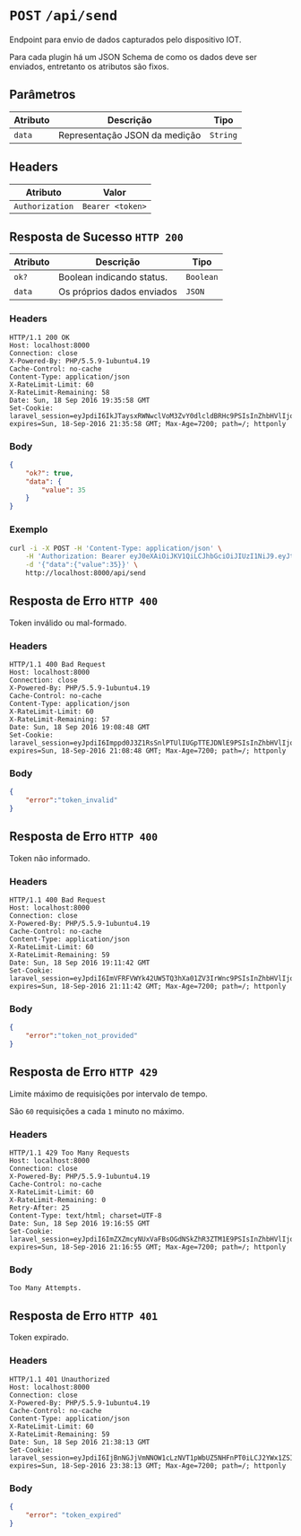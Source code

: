 # `POST` `/api/send`

Endpoint para envio de dados capturados pelo dispositivo IOT.

Para cada plugin há um JSON Schema de como os dados deve ser enviados, entretanto
os atributos são fixos.

## Parâmetros

| Atributo      | Descrição                      | Tipo
| ------------- | ------------------------------ | -------
| `data`        | Representação JSON da medição  | `String`

## Headers

| Atributo        | Valor
| --------------- | -----------------
| `Authorization` | `Bearer <token>`

## Resposta de Sucesso `HTTP 200`

| Atributo      | Descrição                      | Tipo
| ------------- | ------------------------------ | -------
| `ok?`         | Boolean indicando status.      | `Boolean`
| `data`        | Os próprios dados enviados     | `JSON`

### Headers

```
HTTP/1.1 200 OK
Host: localhost:8000
Connection: close
X-Powered-By: PHP/5.5.9-1ubuntu4.19
Cache-Control: no-cache
Content-Type: application/json
X-RateLimit-Limit: 60
X-RateLimit-Remaining: 58
Date: Sun, 18 Sep 2016 19:35:58 GMT
Set-Cookie: laravel_session=eyJpdiI6IkJTaysxRWNwclVoM3ZvY0dlcldBRHc9PSIsInZhbHVlIjoiNk5OcStDZXVsZmdGYk9CZGhNQ0xEWWdzRzhReU1RS3JcL3ZoV3QwNkh5dGdnWHJBaUlGOEpxQ0JlVVNnVEJpZmZxdTQxZis4aUNtTTRmRFhzYjRcL3pwQT09IiwibWFjIjoiNzI0ZmZlNmQ2Y2MxYzBjZmQ0YjcwZDc2NjBkODE2ZTYyOWQ5N2RlMjJmYWM4ZGNjOGQ1Yzk2NWRkMWUxYTM3OCJ9; expires=Sun, 18-Sep-2016 21:35:58 GMT; Max-Age=7200; path=/; httponly
```

### Body

```json
{
    "ok?": true,
    "data": {
        "value": 35
    }
}
```

### Exemplo

```bash
curl -i -X POST -H 'Content-Type: application/json' \
    -H 'Authorization: Bearer eyJ0eXAiOiJKV1QiLCJhbGciOiJIUzI1NiJ9.eyJtb25pdG9yX2tleSI6ImVjY2ViOTY4LTZhMDAtNDg0Yi04ZDY0LWNhNjY0ZjcwYmE0YyIsInN1YiI6NCwiaXNzIjoiaHR0cDpcL1wvbG9jYWxob3N0OjgwMDBcL2FwaVwvYXV0aGVudGljYXRlIiwiaWF0IjoxNDc0MjI1NTQ3LCJleHAiOjE0NzQyMjkxNDcsIm5iZiI6MTQ3NDIyNTU0NywianRpIjoiYjIxYTNhNjZiYWI2N2QxMTgyZThiM2ZiMTVkOTY5ZjUifQ.SiNRSXufHQNrqWC2_NbnSRrS0qtDyzlrQvWxBem10RZ' \
    -d '{"data":{"value":35}}' \
    http://localhost:8000/api/send
```

<!-- TODO: issue-50 As respostas que irão mostrar erros devem ser configuradas com HTTP status code 400 Bad Request. -->

## Resposta de Erro `HTTP 400`

Token inválido ou mal-formado.

### Headers

```
HTTP/1.1 400 Bad Request
Host: localhost:8000
Connection: close
X-Powered-By: PHP/5.5.9-1ubuntu4.19
Cache-Control: no-cache
Content-Type: application/json
X-RateLimit-Limit: 60
X-RateLimit-Remaining: 57
Date: Sun, 18 Sep 2016 19:08:48 GMT
Set-Cookie: laravel_session=eyJpdiI6Imppd0J3Z1RsSnlPTUlIUGpTTEJDNlE9PSIsInZhbHVlIjoiT0UxSW9xVThcL01tN0VlWXNlNFZ3S3VlZHFzbndwYlM5VzJtTTlReDN4bGt6WUN2Z25BVjAwbUM3clU5dlhPQnpnNWgzK0FnbEtxUHV3YnBKUE5RTkpnPT0iLCJtYWMiOiIyNjU4NzdhYzIxODg0NDdiNTRkZWQyOWQwZmRlYjk3NTlkNDIwZGRjZDFhYmJlNDU4YjQ3OWJjNjJiMDI3ODU2In0%3D; expires=Sun, 18-Sep-2016 21:08:48 GMT; Max-Age=7200; path=/; httponly
```

### Body

```json
{
    "error":"token_invalid"
}
```

## Resposta de Erro `HTTP 400`

Token não informado.

### Headers

```
HTTP/1.1 400 Bad Request
Host: localhost:8000
Connection: close
X-Powered-By: PHP/5.5.9-1ubuntu4.19
Cache-Control: no-cache
Content-Type: application/json
X-RateLimit-Limit: 60
X-RateLimit-Remaining: 59
Date: Sun, 18 Sep 2016 19:11:42 GMT
Set-Cookie: laravel_session=eyJpdiI6ImVFRFVWYk42UW5TQ3hXa01ZV3IrWnc9PSIsInZhbHVlIjoiQ3c2M1NGU1cxNTA3YkthYUNFTUNCMXlYcHVveFwvTndFZEhaTmhLZE10VnBiTXhVbExuVkZQUUltMTQ0Q3FKeHhWYTVPbnpkNEM0VzNrWTk1YlZvdlNBPT0iLCJtYWMiOiI3YTU4NjhjOWE5MTM1NmY4MzU0YWQxODMwM2Q1YzM5N2EyNDU3Y2I4ZTFmZTYzYTdhNDkzNThjNzU5Mzg5NTQwIn0%3D; expires=Sun, 18-Sep-2016 21:11:42 GMT; Max-Age=7200; path=/; httponly
```

### Body

```json
{
    "error":"token_not_provided"
}
```

## Resposta de Erro `HTTP 429`

Limite máximo de requisições por intervalo de tempo.

São `60` requisições a cada `1` minuto no máximo.

### Headers

```
HTTP/1.1 429 Too Many Requests
Host: localhost:8000
Connection: close
X-Powered-By: PHP/5.5.9-1ubuntu4.19
Cache-Control: no-cache
X-RateLimit-Limit: 60
X-RateLimit-Remaining: 0
Retry-After: 25
Content-Type: text/html; charset=UTF-8
Date: Sun, 18 Sep 2016 19:16:55 GMT
Set-Cookie: laravel_session=eyJpdiI6ImZXZmcyNUxVaFBsOGdNSkZhR3ZTM1E9PSIsInZhbHVlIjoiS2dMREoweEhLQTBXbnpycW5rNTA2WUhra0tCRTZNZ3FLRmVvSnB4SHdlZTlHeGxYazRMaTRWNlRCN29jWXJMbmQrcmY5VVhzbWhNMHA0RWg5bmxVVmc9PSIsIm1hYyI6IjEwNWZhMDdhM2VkY2E4MDg4NDlkMTExNzYxODY4N2RiZjg1MDk2NzZkN2IxYmU5NjdlMjNmYWY4ZmJmZjE5NDUifQ%3D%3D; expires=Sun, 18-Sep-2016 21:16:55 GMT; Max-Age=7200; path=/; httponly
```

### Body

```
Too Many Attempts.
```

## Resposta de Erro `HTTP 401`

Token expirado.

### Headers

```
HTTP/1.1 401 Unauthorized
Host: localhost:8000
Connection: close
X-Powered-By: PHP/5.5.9-1ubuntu4.19
Cache-Control: no-cache
Content-Type: application/json
X-RateLimit-Limit: 60
X-RateLimit-Remaining: 59
Date: Sun, 18 Sep 2016 21:38:13 GMT
Set-Cookie: laravel_session=eyJpdiI6IjBnNGJjVmNNOW1cLzNVT1pWbUZ5NHFnPT0iLCJ2YWx1ZSI6IksxQk5EVllGUU8razBaXC9GK0tTSG02SnZvN1JXT29rTUdyZG9yVjh5N0ZFSzZSeDRyRFhUSExuZUtMSFo4TUFuRncrcWY1bUtZVkk5Slp2R1I5Snp4dz09IiwibWFjIjoiZjcwOGRlNThlODQ4YzFlZTMzN2I1NDRlOTFkNjlmOWE2MmZjMDk3MzUwZDRmYjBmY2NhYjk3ZTQzNTlhY2RkMyJ9; expires=Sun, 18-Sep-2016 23:38:13 GMT; Max-Age=7200; path=/; httponly
```

### Body

```json
{
    "error": "token_expired"
}
```
